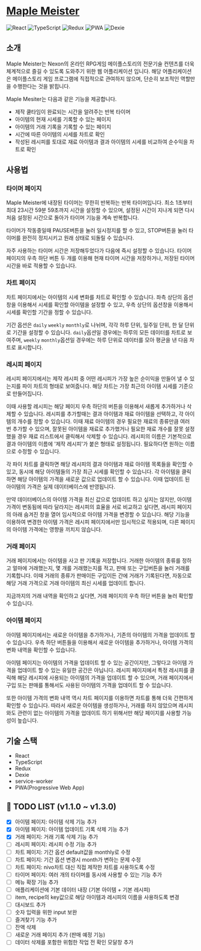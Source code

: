 # [Maple Meister](https://pokycookie.github.io/maple-meister/)

![React](https://img.shields.io/badge/React-61DAFB?style=for-the-badge&logo=React&logoColor=black)
![TypeScript](https://img.shields.io/badge/TypeScript-3178C6?style=for-the-badge&logo=TypeScript&logoColor=white)
![Redux](https://img.shields.io/badge/Redux-764ABC?style=for-the-badge&logo=Redux&logoColor=white)
![PWA](https://img.shields.io/badge/PWA-5A0FC8?style=for-the-badge&logo=PWA&logoColor=white)
![Dexie](https://img.shields.io/badge/Dexie-272822?style=for-the-badge&logo=Dexie&logoColor=white)

## 소개

Maple Meister는 Nexon의 온라인 RPG게임 메이플스토리의 전문기술 컨텐츠를 더욱 체계적으로 즐길 수 있도록 도와주기 위한 웹 어플리케이션 입니다. 해당 어플리케이션은 메이플스토리 게임 프로그램에 직접적으로 관여하지 않으며, 단순히 보조적인 역할만을 수행한다는 것을 밝힙니다.

Maple Mesiter는 다음과 같은 기능을 제공합니다.

- 제작 쿨타임이 완료되는 시간을 알려주는 반복 타이머
- 아이템의 현재 시세를 기록할 수 있는 페이지
- 아이템의 거래 기록을 기록할 수 있는 페이지
- 시간에 따른 아이템의 시세를 차트로 확인
- 작성된 레시피를 토대로 재료 아이템과 결과 아이템의 시세를 비교하여 순수익을 차트로 확인

## 사용법

### **타이머 페이지**

Maple Meister에 내장된 타이머는 무한히 반복하는 반복 타이머입니다. 최소 1초부터 최대 23시간 59분 59초까지 시간을 설정할 수 있으며, 설정된 시간이 지나게 되면 다시 처음 설정된 시간으로 돌아가 타이머 기능을 계속 반복합니다.

타이머가 작동중일때 PAUSE버튼을 눌러 일시정지를 할 수 있고, STOP버튼을 눌러 타이머를 완전히 정지시키고 원래 상태로 되돌릴 수 있습니다.

자주 사용하는 타이머 시간은 저장해두었다가 다음에 즉시 설정할 수 있습니다. 타이머 페이지의 우측 하단 버튼 두 개를 이용해 현재 타이머 시간을 저장하거나, 저장된 타이머 시간을 바로 적용할 수 있습니다.

### **차트 페이지**

차트 페이지에서는 아이템의 시세 변화를 차트로 확인할 수 있습니다. 좌측 상단의 옵션창을 이용해서 시세를 확인할 아이템을 설정할 수 있고, 우측 상단의 옵션창을 이용해서 시세를 확인할 기간을 정할 수 있습니다.

기간 옵션은 `daily` `weekly` `monthly`로 나뉘며, 각각 하루 단위, 일주일 단위, 한 달 단위로 기간을 설정할 수 있습니다. `daily`옵션일 경우에는 하루의 모든 데이터를 차트로 보여주며, `weekly` `monthly`옵션일 경우에는 하루 단위로 데이터를 모아 평균을 낸 다음 차트로 표시합니다.

### **레시피 페이지**

레시피 페이지에서는 제작 레시피 중 어떤 레시피가 가장 높은 순이익을 만들어 낼 수 있는지를 파이 차트의 형태로 보여줍니다. 해당 차트는 가장 최근의 아이템 시세를 기준으로 만들어집니다.

이때 사용할 레시피는 해당 페이지 우측 하단의 버튼을 이용해서 새롭게 추가하거나 삭제할 수 있습니다. 레시피를 추가할때는 결과 아이템과 재료 아이템을 선택하고, 각 아이템의 개수를 정할 수 있습니다. 이때 재료 아이템의 경우 필요한 재료의 종류만큼 여러 번 추가할 수 있으며, 잘못된 아이템을 재료로 추가했거나 필요한 재료 개수를 잘못 설정했을 경우 재료 리스트에서 클릭해서 삭제할 수 있습니다. 레시피의 이름은 기본적으로 결과 아이템의 이름에 '제작 레시피'가 붙은 형태로 설정됩니다. 필요하다면 원하는 이름으로 수정할 수 있습니다.

각 파이 차트를 클릭하면 해당 레시피의 결과 아이템과 재료 아이템 목록들을 확인할 수 있고, 동시에 해당 아이템들의 가장 최근 시세를 확인할 수 있습니다. 각 아이템을 클릭하면 해당 아이템의 가격을 새로운 값으로 업데이트 할 수 있습니다. 이때 업데이트 된 아이템의 가격은 실제 데이터베이스에 반영됩니다.

만약 데이터베이스의 아이템 가격을 최신 값으로 업데이트 하고 싶지는 않지만, 아이템 가격이 변동됨에 따라 달라지는 레시피의 효율을 서로 비교하고 싶다면, 레시피 페이지의 아래 숨겨진 창을 열어 임시적으로 아이템 가격을 변경할 수 있습니다. 해당 기능을 이용하여 변경한 아이템 가격은 레시피 페이지에서만 임시적으로 적용되며, 다른 페이지의 아이템 가격에는 영향을 끼치지 않습니다.

### **거래 페이지**

거래 페이지에서는 아이템을 사고 판 기록을 저장합니다. 거래한 아이템의 종류를 정하고 얼마에 거래했는지, 몇 개를 거래했는지를 적고, 판매 또는 구입버튼을 눌러 거래를 기록합니다. 이때 거래의 종류가 판매이든 구입이든 간에 거래가 기록된다면, 자동으로 해당 거래 가격으로 거래 아이템의 최신 시세를 업데이트 합니다.

지금까지의 거래 내역을 확인하고 싶다면, 거래 페이지의 우측 하단 버튼을 눌러 확인할 수 있습니다.

### **아이템 페이지**

아이템 페이지에서는 새로운 아이템을 추가하거나, 기존의 아이템의 가격을 업데이트 할 수 있습니다. 우측 하단 버튼들을 이용해서 새로운 아이템을 추가하거나, 아이템 가격의 변화 내역을 확인할 수 있습니다.

아이템 페이지는 아이템의 가격을 업데이트 할 수 있는 공간이지만, 그렇다고 아이템 가격을 업데이트 할 수 있는 유일한 공간은 아닙니다. 레시피 페이지에서 특정 레시피를 클릭해 해당 레시피에 사용되는 아이템의 가격을 업데이트 할 수 있으며, 거래 페이지에서 구입 또는 판매를 통해서도 사용된 아이템의 가격을 업데이트 할 수 있습니다.

또한 아이템 가격의 변화 내역 역시 차트 페이지를 이용하면 차트를 통해 더욱 간편하게 확인할 수 있습니다. 따라서 새로운 아이템을 생성하거나, 거래를 하지 않았으며 레시피와도 관련이 없는 아이템의 가격을 업데이트 하기 위해서만 해당 페이지를 사용할 가능성이 높습니다.

## 기술 스택

- React
- TypeScript
- Redux
- Dexie
- service-worker
- PWA(Progressive Web App)

## 🎯 TODO LIST (v1.1.0 ~ v1.3.0)

- [x] 아이템 페이지: 아이템 삭제 기능 추가
- [x] 아이템 페이지: 아이템 업데이트 기록 삭제 기능 추가
- [x] 거래 페이지: 거래 기록 삭제 기능 추가
- [ ] 레시피 페이지: 레시피 수정 기능 추가
- [ ] 차트 페이지: 기간 옵션 default값을 monthly로 수정
- [ ] 차트 페이지: 기간 옵션 변경시 month가 변하는 문제 수정
- [ ] 차트 페이지: nivo차트 대신 직접 제작한 차트를 사용하도록 수정
- [ ] 타이머 페이지: 여러 개의 타이머를 동시에 사용할 수 있는 기능 추가
- [ ] 메뉴 확장 기능 추가
- [ ] 애플리케이션에 기본 데이터 내장 (기본 아이템 + 기본 레시피)
- [ ] item, recipe의 key값으로 해당 아이템과 레시피의 이름을 사용하도록 변경
- [ ] 대시보드 추가
- [ ] 숫자 입력을 위한 input 보완
- [ ] 즐겨찾기 기능 추가
- [ ] 잔액 삭제
- [ ] 새로운 거래 페이지 추가 (판매 예정 기능)
- [ ] 데이터 삭제를 포함한 위험한 작업 전 확인 모달창 추가
